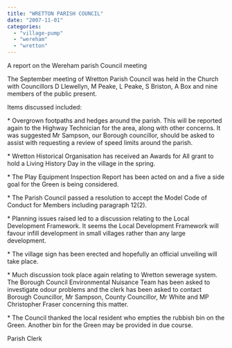 ```yaml
---
title: "WRETTON PARISH COUNCIL"
date: "2007-11-01"
categories: 
  - "village-pump"
  - "wereham"
  - "wretton"
---
```


A report on the Wereham parish Council meeting

The September meeting of Wretton Parish Council was held in the Church with Councillors D Llewellyn, M Peake, L Peake, S Briston, A Box and nine members of the public present.

Items discussed included:

\* Overgrown footpaths and hedges around the parish. This will be reported again to the Highway Technician for the area, along with other concerns. It was suggested Mr Sampson, our Borough councillor, should be asked to assist with requesting a review of speed limits around the parish.

\* Wretton Historical Organisation has received an Awards for All grant to hold a Living History Day in the village in the spring.

\* The Play Equipment Inspection Report has been acted on and a five a side goal for the Green is being considered.

\* The Parish Council passed a resolution to accept the Model Code of Conduct for Members including paragraph 12(2).

\* Planning issues raised led to a discussion relating to the Local Development Framework. It seems the Local Development Framework will favour infill development in small villages rather than any large development.

\* The village sign has been erected and hopefully an official unveiling will take place.

\* Much discussion took place again relating to Wretton sewerage system. The Borough Council Environmental Nuisance Team has been asked to investigate odour problems and the clerk has been asked to contact Borough Councillor, Mr Sampson, County Councillor, Mr White and MP Christopher Fraser concerning this matter.

\* The Council thanked the local resident who empties the rubbish bin on the Green. Another bin for the Green may be provided in due course.

Parish Clerk
